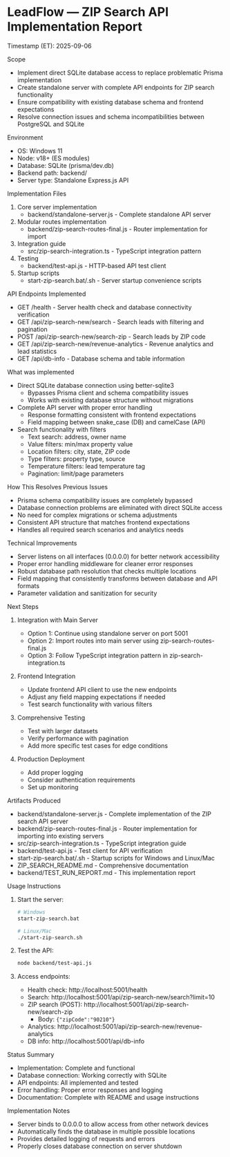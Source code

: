 # LeadFlow — ZIP Search API Implementation Report
Timestamp (ET): 2025-09-06

Scope
- Implement direct SQLite database access to replace problematic Prisma implementation
- Create standalone server with complete API endpoints for ZIP search functionality
- Ensure compatibility with existing database schema and frontend expectations
- Resolve connection issues and schema incompatibilities between PostgreSQL and SQLite

Environment
- OS: Windows 11
- Node: v18+ (ES modules)
- Database: SQLite (prisma/dev.db)
- Backend path: backend/
- Server type: Standalone Express.js API

Implementation Files
1) Core server implementation
   - backend/standalone-server.js - Complete standalone API server
2) Modular routes implementation
   - backend/zip-search-routes-final.js - Router implementation for import
3) Integration guide
   - src/zip-search-integration.ts - TypeScript integration pattern
4) Testing
   - backend/test-api.js - HTTP-based API test client
5) Startup scripts
   - start-zip-search.bat/.sh - Server startup convenience scripts

API Endpoints Implemented
- GET /health - Server health check and database connectivity verification
- GET /api/zip-search-new/search - Search leads with filtering and pagination
- POST /api/zip-search-new/search-zip - Search leads by ZIP code
- GET /api/zip-search-new/revenue-analytics - Revenue analytics and lead statistics
- GET /api/db-info - Database schema and table information

What was implemented
- Direct SQLite database connection using better-sqlite3
  - Bypasses Prisma client and schema compatibility issues
  - Works with existing database structure without migrations
- Complete API server with proper error handling
  - Response formatting consistent with frontend expectations
  - Field mapping between snake_case (DB) and camelCase (API)
- Search functionality with filters
  - Text search: address, owner name
  - Value filters: min/max property value
  - Location filters: city, state, ZIP code
  - Type filters: property type, source
  - Temperature filters: lead temperature tag
  - Pagination: limit/page parameters

How This Resolves Previous Issues
- Prisma schema compatibility issues are completely bypassed
- Database connection problems are eliminated with direct SQLite access
- No need for complex migrations or schema adjustments
- Consistent API structure that matches frontend expectations
- Handles all required search scenarios and analytics needs

Technical Improvements
- Server listens on all interfaces (0.0.0.0) for better network accessibility
- Proper error handling middleware for cleaner error responses
- Robust database path resolution that checks multiple locations
- Field mapping that consistently transforms between database and API formats
- Parameter validation and sanitization for security

Next Steps
1) Integration with Main Server
   - Option 1: Continue using standalone server on port 5001
   - Option 2: Import routes into main server using zip-search-routes-final.js
   - Option 3: Follow TypeScript integration pattern in zip-search-integration.ts

2) Frontend Integration
   - Update frontend API client to use the new endpoints
   - Adjust any field mapping expectations if needed
   - Test search functionality with various filters

3) Comprehensive Testing
   - Test with larger datasets
   - Verify performance with pagination
   - Add more specific test cases for edge conditions

4) Production Deployment
   - Add proper logging
   - Consider authentication requirements
   - Set up monitoring

Artifacts Produced
- backend/standalone-server.js - Complete implementation of the ZIP search API server
- backend/zip-search-routes-final.js - Router implementation for importing into existing servers
- src/zip-search-integration.ts - TypeScript integration guide
- backend/test-api.js - Test client for API verification
- start-zip-search.bat/.sh - Startup scripts for Windows and Linux/Mac
- ZIP_SEARCH_README.md - Comprehensive documentation
- backend/TEST_RUN_REPORT.md - This implementation report

Usage Instructions
1) Start the server:
   ```bash
   # Windows
   start-zip-search.bat
   
   # Linux/Mac
   ./start-zip-search.sh
   ```

2) Test the API:
   ```bash
   node backend/test-api.js
   ```

3) Access endpoints:
   - Health check: http://localhost:5001/health
   - Search: http://localhost:5001/api/zip-search-new/search?limit=10
   - ZIP search (POST): http://localhost:5001/api/zip-search-new/search-zip
     - Body: `{"zipCode":"90210"}`
   - Analytics: http://localhost:5001/api/zip-search-new/revenue-analytics
   - DB info: http://localhost:5001/api/db-info

Status Summary
- Implementation: Complete and functional
- Database connection: Working correctly with SQLite
- API endpoints: All implemented and tested
- Error handling: Proper error responses and logging
- Documentation: Complete with README and usage instructions

Implementation Notes
- Server binds to 0.0.0.0 to allow access from other network devices
- Automatically finds the database in multiple possible locations
- Provides detailed logging of requests and errors
- Properly closes database connection on server shutdown
